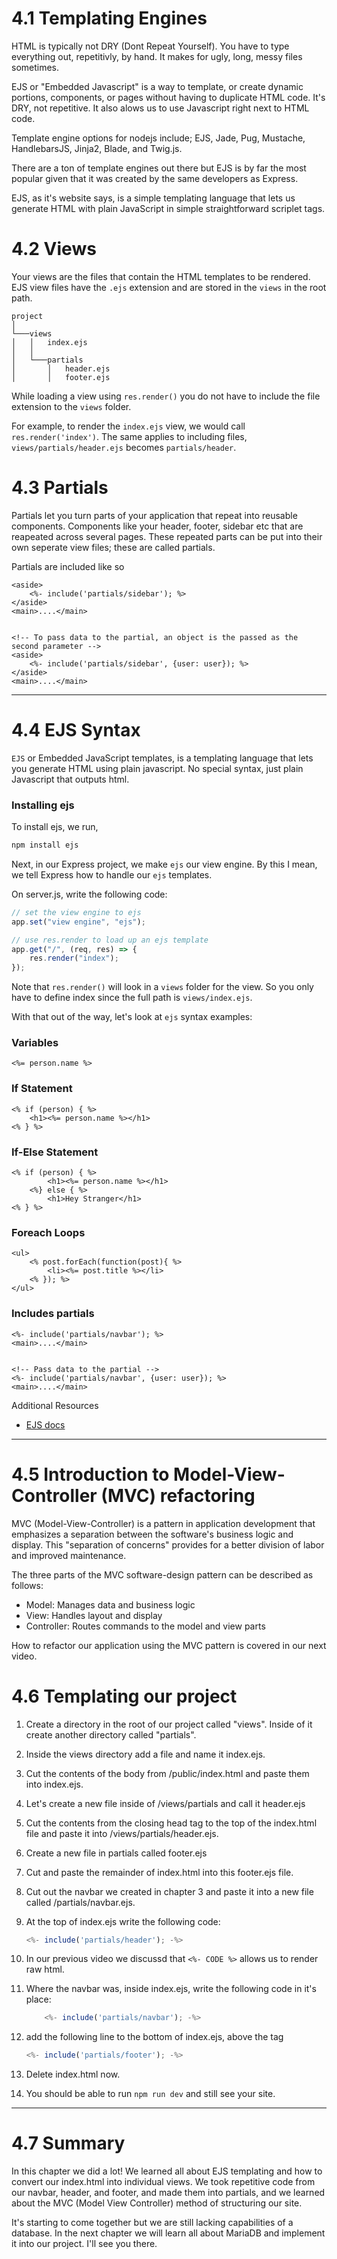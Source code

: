 # 4.1 Templating Engines

HTML is typically not DRY (Dont Repeat Yourself). You have to type everything out, repetitivly, by hand. It makes for ugly, long, messy files sometimes.

EJS or "Embedded Javascript" is a way to template, or create dynamic portions, components, or pages without having to duplicate HTML code. It's DRY, not repetitive. It also alows us to use Javascript right next to HTML code.

Template engine options for nodejs include; EJS, Jade, Pug, Mustache, HandlebarsJS, Jinja2, Blade, and Twig.js.

There are a ton of template engines out there but EJS is by far the most popular given that it was created by the same developers as Express.

EJS, as it's website says, is a simple templating language that lets us generate HTML with plain JavaScript in simple straightforward scriplet tags.

# 4.2 Views

Your views are the files that contain the HTML templates to be rendered. EJS view files have the `.ejs` extension and are stored in the `views` in the root path.

```
project
│
└───views
│   │   index.ejs
│   │
│   └───partials
│       │   header.ejs
│       │   footer.ejs
```

While loading a view using `res.render()` you do not have to include the file extension to the `views` folder.

For example, to render the `index.ejs` view, we would call `res.render('index')`. The same applies to including files, `views/partials/header.ejs` becomes `partials/header`.

# 4.3 Partials

Partials let you turn parts of your application that repeat into reusable components. Components like your header, footer, sidebar etc that are reapeated across several pages. These repeated parts can be put into their own seperate view files; these are called partials.

Partials are included like so

```ejs
<aside>
    <%- include('partials/sidebar'); %>
</aside>
<main>....</main>


<!-- To pass data to the partial, an object is the passed as the second parameter -->
<aside>
    <%- include('partials/sidebar', {user: user}); %>
</aside>
<main>....</main>
```

---

# 4.4 EJS Syntax

`EJS` or Embedded JavaScript templates, is a templating language that lets you generate HTML using plain javascript. No special syntax, just plain Javascript that outputs html.

### Installing ejs

To install ejs, we run,

```bash
npm install ejs
```

Next, in our Express project, we make `ejs` our view engine. By this I mean, we tell Express how to handle our `ejs` templates. 

On server.js, write the following code:

```js
// set the view engine to ejs
app.set("view engine", "ejs");

// use res.render to load up an ejs template
app.get("/", (req, res) => {
    res.render("index");
});
```

Note that `res.render()` will look in a `views` folder for the view. So you only have to define index since the full path is `views/index.ejs`. 

With that out of the way, let's look at `ejs` syntax examples:

### Variables

```ejs
<%= person.name %>
```

### If Statement

```ejs
<% if (person) { %>
    <h1><%= person.name %></h1>
<% } %>
```

### If-Else Statement

```ejs
<% if (person) { %>
        <h1><%= person.name %></h1>
    <%} else { %>
        <h1>Hey Stranger</h1>
<% } %>
```

### Foreach Loops

```ejs
<ul>
    <% post.forEach(function(post){ %>
        <li><%= post.title %></li>
    <% }); %>
</ul>
```

### Includes partials

```ejs
<%- include('partials/navbar'); %>
<main>....</main>


<!-- Pass data to the partial -->
<%- include('partials/navbar', {user: user}); %>
<main>....</main>
```

Additional Resources

-   [EJS docs](https://ejs.co/#docs)

---

# 4.5 Introduction to Model-View-Controller (MVC) refactoring

MVC (Model-View-Controller) is a pattern in application development that emphasizes a separation between the software's business logic and display. This "separation of concerns" provides for a better division of labor and improved maintenance.

The three parts of the MVC software-design pattern can be described as follows:

- Model: Manages data and business logic
- View: Handles layout and display
- Controller: Routes commands to the model and view parts
  
How to refactor our application using the MVC pattern is covered in our next video.

# 4.6 Templating our project

1. Create a directory in the root of our project called "views". Inside of it create another directory called "partials".
0. Inside the views directory add a file and name it index.ejs.
0. Cut the contents of the body from /public/index.html and paste them into index.ejs.
0. Let's create a new file inside of /views/partials and call it header.ejs
0. Cut the contents from the closing head tag to the top of the index.html file and paste it into /views/partials/header.ejs.
1. Create a new file in partials called footer.ejs
2. Cut and paste the remainder of index.html into this footer.ejs file.
3. Cut out the navbar we created in chapter 3 and paste it into a new file called /partials/navbar.ejs.
4. At the top of index.ejs write the following code:
   
    ```js
    <%- include('partials/header'); -%>
    ```

5. In our previous video we discussd that `<%- CODE %>` allows us to render raw html. 
6. Where the navbar was, inside index.ejs, write the following code in it's place:

    ```js
        <%- include('partials/navbar'); -%>
    ```

7. add the following line to the bottom of index.ejs, above the <body> tag

    ```js
    <%- include('partials/footer'); -%>
    ```

8. Delete index.html now.

9.  You should be able to run `npm run dev` and still see your site. 

---

# 4.7 Summary

In this chapter we did a lot! We learned all about EJS templating and how to convert our index.html into individual views. We took repetitive code from our navbar, header, and footer, and made them into partials, and we learned about the MVC (Model View Controller) method of structuring our site.

It's starting to come together but we are still lacking capabilities of a database. In the next chapter we will learn all about MariaDB and implement it into our project. I'll see you there.
